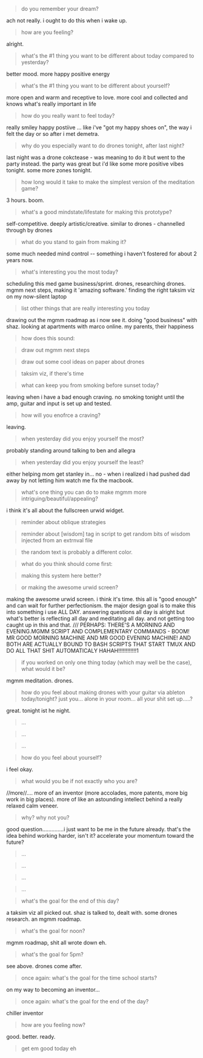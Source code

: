 


> do you remember your dream?

ach not really. i ought to do this when i wake up.


> how are you feeling?

alright. 


> what's the #1 thing you want to be different about today compared to yesterday?

better mood. more happy positive energy


> what's the #1 thing you want to be different about yourself?

more open and warm and receptive to love. more cool and collected and knows what's really important in life


> how do you really want to feel today?

really smiley happy postiive ... like i've "got my happy shoes on", the way i felt the day or so after i met demetra.


> why do you especially want to do drones tonight, after last night?

last night was a drone cokctease - was meaning to do it but went to the party instead. the party was great but i'd like some more positive vibes tonight. some more zones tonight.


> how long would it take to make the simplest version of the meditation game?

3 hours. boom.


> what's a good mindstate/lifestate for making this prototype?

self-competitive. deeply artistic/creative. similar to drones - channelled through by drones


> what do you stand to gain from making it?

some much needed mind control -- something i haven't fostered for about 2 years now.


> what's interesting you the most today?

scheduling this med game business/sprint.    drones, researching drones.    mgmm next steps, making it 'amazing software.'     finding the right taksim viz on my now-silent laptop


> list other things that are really interesting you today

drawing out the mgmm roadmap as i now see it.     doing "good business" with shaz.   looking at apartments with marco online.    my parents, their happiness


> how does this sound:




> draw out mgmm next steps




> draw out some cool ideas on paper about drones




> taksim viz, if there's time




> what can keep you from smoking before sunset today?

leaving when i have a bad enough craving.   no smoking tonight until the amp, guitar and input is set up and tested.


> how will you enofrce a craving?

leaving.


> when yesterday did you enjoy yourself the most?

probably standing around talking to ben and allegra


> when yesterday did you enjoy yourself the least?

either helping mom get stanley in... no - when i realized i had pushed dad away by not letting him watch me fix the macbook.


> what's one thing you can do to make mgmm more intriguing/beautiful/appealing?

i think it's all about the fullscreen urwid widget.


> reminder about oblique strategies




> reminder about [wisdom] tag in script to get random bits of wisdom injected from an extrnval file




> the random text is probably a different color.




> what do you think should come first:




> making this system here better?




> or making the awesome urwid screen?

making the awesome urwid screen. i think it's time. this all is "good enough" and can wait for further perfectionism.   the major design goal is to make this into something i use ALL  DAY.   answering questions all day is alright  but what's better is reflecting all day and meditating all day. and not getting too caught up in this and that.  /// PERHAPS: THERE'S A MORNING  AND   EVENING.MGMM  SCRIPT AND COMPLEMENTARY COMMANDS - BOOM! MR GOOD MORNING MACHINE AND MR GOOD EVENING MACHINE!    AND BOTH ARE ACTUALLY BOUND TO BASH SCRIPTS THAT START TMUX AND DO ALL THAT SHIT AUTOMATICALY HAHAH!!!!!!!!!!!!1


> if you worked on  only  one thing today (which may well be the case), what would it be?

mgmm meditation. drones.


> how do you feel about making drones with your guitar via ableton today/tonight? just you... alone in your room... all your shit set up.....?

great. tonight ist he night.


> ...




> ...




> ...




> how do you feel about yourself?

i feel okay.  


> what would you be if not exactly who you are?

//more//.... more of an inventor (more accolades, more patents, more big work in big places).   more of like an astounding intellect behind a really relaxed calm veneer.  


> why? why not you?

good question..............i just want to be me in the future already. that's the idea behind working harder, isn't it? accelerate your momentum toward the future?


> ...




> ...




> ...




> ...




> what's the goal for the end of this day?

a taksim viz all picked out. shaz is talked to, dealt with.  some drones research. an mgmm roadmap.


> what's the goal for noon? 

mgmm roadmap, shit all wrote down eh.


> what's the goal for 5pm?

see above.  drones come after.


> once again: what's the goal for the time school starts?

on my way to becoming an inventor...


> once again: what's the goal for the end of the day?

chiller inventor


> how are you feeling now?

good. better. ready.


> get em good today eh 




